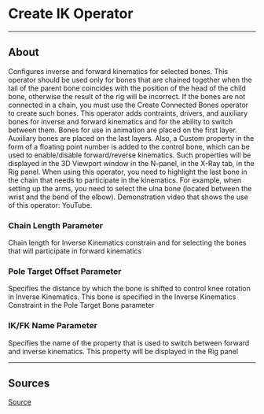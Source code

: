 # Create IK Operator

___

## About

Configures inverse and forward kinematics for selected bones. This operator should be used only for bones that are chained together when the tail of the parent bone coincides with the position of the head of the child bone, otherwise the result of the rig will be incorrect. If the bones are not connected in a chain, you must use the Create Connected Bones operator to create such bones. This operator adds contraints, drivers, and auxiliary bones for inverse and forward kinematics and for the ability to switch between them. Bones for use in animation are placed on the first layer. Auxiliary bones are placed on the last layers. Also, a Custom property in the form of a floating point number is added to the control bone, which can be used to enable/disable forward/reverse kinematics. Such properties will be displayed in the 3D Viewport window in the N-panel, in the X-Ray tab, in the Rig panel. When using this operator, you need to highlight the last bone in the chain that needs to participate in the kinematics. For example, when setting up the arms, you need to select the ulna bone (located between the wrist and the bend of the elbow). Demonstration video that shows the use of this operator: YouTube.

### Chain Length Parameter

Chain length for Inverse Kinematics constrain and for selecting the bones that will participate in forward kinematics

### Pole Target Offset Parameter

Specifies the distance by which the bone is shifted to control knee rotation in Inverse Kinematics. This bone is specified in the Inverse Kinematics Constraint in the Pole Target Bone parameter

### IK/FK Name Parameter

Specifies the name of the property that is used to switch between forward and inverse kinematics. This property will be displayed in the Rig panel

___

## Sources

[Source](https://github.com/PavelBlend/blender-xray/wiki/Operator-Create-IK#%D0%BE%D0%BF%D0%B5%D1%80%D0%B0%D1%82%D0%BE%D1%80-create-ik)
